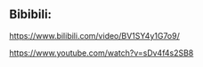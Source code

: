 ## Bibibili:

https://www.bilibili.com/video/BV1SY4y1G7o9/

https://www.youtube.com/watch?v=sDv4f4s2SB8